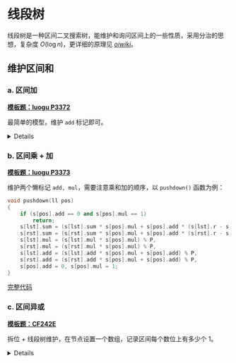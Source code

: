 # 线段树

线段树是一种区间二叉搜索树，能维护和询问区间上的一些性质，采用分治的思想，复杂度 $O(\log{n})$，更详细的原理见 [$oiwiki$](https://oiwiki.com/ds/seg/#%E7%BA%BF%E6%AE%B5%E6%A0%91)。

## 维护区间和

### a. 区间加

[**模板题：luogu P3372**](https://www.luogu.com.cn/problem/P3372)

最简单的模型，维护 `add` 标记即可。

<details>

线段树的大致模板见下。

```cpp
// https://www.luogu.com.cn/problem/P3372
#include <bits/stdc++.h>
// lst, rst 为位于 pos 的结点的左右子节点（用位运算快）
#define lst pos << 1 // lst = 2 * pos
#define rst pos << 1 | 1 // rst = 2 * pos + 1
const int N = 1e6 + 5;

int n, m;
std::vector<int> a;
std::vector<long long> res;

struct node {
    int l, r;
    long long add; // 懒标记
    long long sum; // 区间和
} s[N << 2]; // 开四倍 N 的空间

void pushup(int pos) {
    s[pos].sum = s[lst].sum + s[rst].sum;
}

void build(int l, int r, int pos) {
    s[pos] = {l, r, 0, 0}; // 初始化
    // 如果 l 与 r 相同，就说明该节点是叶子节点
    if (l == r) {
        s[pos].sum = a[l]; // 叶子节点的值就是数组中这个点的值
        return;
    }
    int mid = l + r >> 1;
    // 分别建左右子树
    build(l, mid, lst);
    build(mid + 1, r, rst);
    // 回收标记（向上更新）
    pushup(pos);
}

void pushdown(int pos) {
    // 更新左右子树区间和
    // sum = add * 区间长度
    s[lst].sum += s[pos].add * (s[lst].r - s[lst].l + 1);
    s[rst].sum += s[pos].add * (s[rst].r - s[rst].l + 1);
    // 下放标记
    s[lst].add += s[pos].add;
    s[rst].add += s[pos].add;
    // 原标记置 0 
    s[pos].add = 0;
}

void upd(int x, int y, int k, int pos = 1) {
    if (x <= s[pos].l and s[pos].r <= y) {
        s[pos].sum += (s[pos].r - s[pos].l + 1) * k;
        s[pos].add += k;
        return;
    }
    // 如果有标记则下放
    if (s[pos].add) {
        pushdown(pos);
    }
    // 更新左右子树
    int mid = s[pos].l + s[pos].r >> 1;
    if (x <= mid) {
        upd(x, y, k, lst);
    }
    if (mid < y) {
        upd(x, y, k, rst);
    }
    // 标记回收
    pushup(pos);
}

long long query(int x, int y, int pos = 1) {
    // 询问原理同更新
    if (x <= s[pos].l and s[pos].r <= y) {
        return s[pos].sum;
    }
    pushdown(pos);
    int m = s[pos].l + s[pos].r >> 1;
    long long ans = 0;
    if (x <= m)
        ans += query(x, y, lst);
    if (m < y)
        ans += query(x, y, rst);
    return ans;
}

int main() {
    std::ios::sync_with_stdio(false);
    std::cin.tie(nullptr);
    std::cin >> n >> m;
    a.resize(n + 1);
    for (int i = 1; i <= n; i++) {
        std::cin >> a[i];
    }
    build(1, n, 1);
    for (int i = 1; i <= m; i++) {
        int opt, x, y, k;
        std::cin >> opt >> x >> y;
        if (opt == 1) {
            std::cin >> k;
            upd(x, y, k);
        } else {
            res.push_back(query(x, y));
        }
    }
    for (auto i: res) {
        std::cout << i << '\n';
    }

    return 0;
}
```

</details>

### b. 区间乘 + 加

[**模板题：luogu P3373**](https://www.luogu.com.cn/problem/P3373)

维护两个懒标记 `add, mul`，需要注意乘和加的顺序，以 `pushdown()` 函数为例：

```cpp
void pushdown(ll pos)
{
    if (s[pos].add == 0 and s[pos].mul == 1)
        return;
    s[lst].sum = (s[lst].sum * s[pos].mul + s[pos].add * (s[lst].r - s[lst].l + 1)) % P,
    s[rst].sum = (s[rst].sum * s[pos].mul + s[pos].add * (s[rst].r - s[rst].l + 1)) % P,
    s[lst].mul = (s[lst].mul * s[pos].mul) % P,
    s[rst].mul = (s[rst].mul * s[pos].mul) % P,
    s[lst].add = (s[lst].add * s[pos].mul + s[pos].add) % P,
    s[rst].add = (s[rst].add * s[pos].mul + s[pos].add) % P,
    s[pos].add = 0, s[pos].mul = 1;
}
```

[完整代码](/sol/luogu/P3373.cpp)

### c. 区间异或

[**模板题：CF242E**](https://www.luogu.com.cn/problem/CF242E)

拆位 + 线段树维护，在节点设置一个数组，记录区间每个数位上有多少个 $1$。

<details>

```cpp
struct node
{
    ll l, r, tag;
    vector<int> bit;
} s[N << 2];
```

建树时，对每个叶子节点，统计各数位上 $1$ 的分布，方法如下。

```cpp
void build(ll l, ll r, ll pos)
{
    s[pos].l = l, s[pos].r = r, s[pos].bit.resize(21);
    if (l == r)
    {
        for (int i = 20; ~i; i--)
        {
            if (a[l] & (1 << i))
            {
                s[pos].bit[i] = 1;
            }
        }
        return;
    }
    ll m = (l + r) >> 1;
    build(l, m, lst);
    build(m + 1, r, rst);
    pushup(pos);
}
```

异或时区间上取反（以 `pushdown()` 函数为例）

```cpp
void pushdown(ll pos)
{
    if (s[pos].tag)
    {
        s[lst].tag ^= s[pos].tag;
        s[rst].tag ^= s[pos].tag;
        for (int i = 20; ~i; i--)
        {
            if (s[pos].tag & (1 << i))
            {
                s[lst].bit[i] = s[lst].r - s[lst].l + 1 - s[lst].bit[i];
                s[rst].bit[i] = s[rst].r - s[rst].l + 1 - s[rst].bit[i];
            }
        }
        s[pos].tag = 0;
    }
}
```

这样每个区间的 `bit[]` 就维护了每个数位上有多少个 $1$，询问时把二进制转化成十进制即可。

```cpp
ll query(ll x, ll y, ll pos = 1)
{
    ll ans = 0;
    if (x <= s[pos].l and s[pos].r <= y)
    {
        for (int i = 20; ~i; i--)
        {
            ans += 1LL * (1 << i) * s[pos].bit[i];
        }
        return ans;
    }
    pushdown(pos);
    ll m = s[pos].l + s[pos].r >> 1;
    if (x <= m)
        ans += query(x, y, lst);
    if (m < y)
        ans += query(x, y, rst);
    return ans;
}
```
[完整代码](/sol/CF/242E.cpp)

</details>

